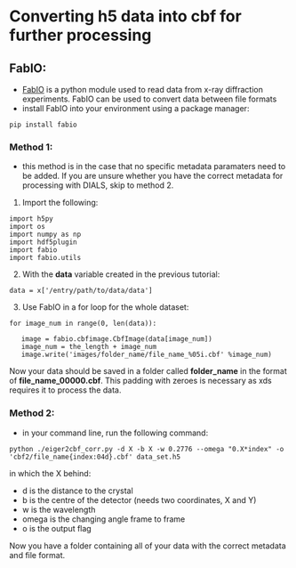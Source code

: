 # Converting h5 data into cbf for further processing

## FabIO:
- [FabIO](https://fabio.readthedocs.io/en/latest/getting_started.html) is a python module used to read data from x-ray diffraction experiments. FabIO can be used to convert data between file formats
- install FabIO into your environment using a package manager:
```
pip install fabio
```
### Method 1:
- this method is in the case that no specific metadata paramaters need to be added. If you are unsure whether you have the correct metadata for processing with DIALS, skip to method 2.
1. Import the following:
 ```
import h5py
import os
import numpy as np
import hdf5plugin
import fabio
import fabio.utils
```
2. With the **data** variable created in the previous tutorial:
 ```
data = x['/entry/path/to/data/data']
```
3. Use FabIO in a for loop for the whole dataset:
 ```
for image_num in range(0, len(data)):
              
    image = fabio.cbfimage.CbfImage(data[image_num])
    image_num = the_length + image_num
    image.write('images/folder_name/file_name_%05i.cbf' %image_num)
```
Now your data should be saved in a folder called **folder_name** in the format of **file_name_00000.cbf**. This padding with zeroes is necessary as xds requires it to process the data. 

### Method 2:
- in your command line, run the following command:
 ```
python ./eiger2cbf_corr.py -d X -b X -w 0.2776 --omega "0.X*index" -o 'cbf2/file_name{index:04d}.cbf' data_set.h5
```
in which the X behind:
- d is the distance to the crystal
- b is the centre of the detector (needs two coordinates, X and Y)
- w is the wavelength 
- omega is the changing angle frame to frame
- o is the output flag

Now you have a folder containing all of your data with the correct metadata and file format. 
